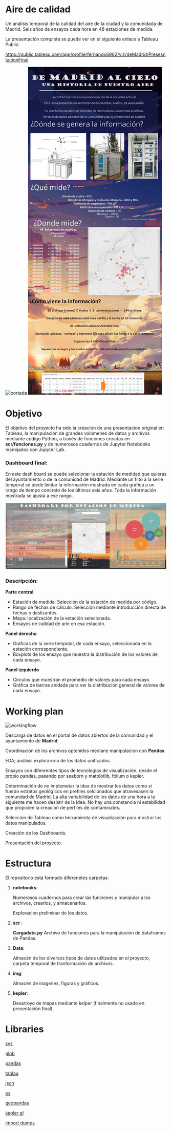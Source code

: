 # Aire de calidad

Un análisis temporal de la calidad del aire de la ciudad y la comunidada de Madrid. Seis años de ensayos cada hora en 48 estaciones de medida.

La presentación completa se puede ver en el siguiente enlace a Tableau Public:

https://public.tableau.com/app/profile/fernando6962/viz/deMadrid/PresesntacionFinal


![portada](https://www.diyphotography.net/wp-content/uploads/2016/11/timelapse_zoom.gif)
![](/img/Dashboard.png)

# Objetivo
El objetivo del proyecto ha sido la creación de una presentacion original  en Tableau, la manipulación de grandes volómenes de datos y archivos mediante codigo Python, a través de funciones creadas en **scr/funciones.py** y de numerosos cuadernos de Jupyter Notebooks manejados con Jupyter Lab. 

### Dashboard final:

En este dash board se puede selecionar la estación de medidad que quieras del ayuntamiento o de la comunidad de Madrid. Mediante un filto a la serie temporal se piede limitar la información mostrada en cada gráfica a un rango de tiempo concreto de los últimos seis años. Toda la información mostrada se ajusta a ese rango.

![](/img/dash1.png)

### Descripción:

**Parte central** 
- Estación de medida: Selección de la estación de medida por código.
- Rango de fechas de cálculo. Selección mediante introducción directa de fechas o deslizantes.
- Mapa: localización de la estación selecionada.
- Ensayos de calidad de arie en esa estación.

**Panel derecho** 
- Gráficas de la serie tempotal, de cada ensayo, seleccionada en la estación correspondiente.
- Boxplots de los ensayo que muestra la distribución de los valores de cada ensayo.

**Panel izquierdo**
- Círculos que muestran el promedio de valores para cada ensayo.
- Gráfica de barras anidada para ver la distribucion general de valores de cada ensayo.

 
# Working plan 

![workingflow](https://borealtelevision.com/wp-content/uploads/2021/06/NUBES.gif)

Descarga de datos en el portal de datos abiertos de la comunidad  y el ayuntamiento de **Madrid**. 


Coordinación de los archivos optenidos mediane manipulacion con **Pandas** 

EDA; análisis explorarorio de los datos unificados. 

Ensayos con difenrentes tipos de tecnologias de visualización, desde el propio pandas, pasando por seaborn y matplotlib, folium o kepler.

Determinación de no implemetar la idea de mostrar los datos como si fueran estratos geológicos en prefiles selcionados que atravesasen la comundad de Madrid. La alta variabilidad de los datos de una hora a la siguiente me hacen desistir de la idea. No hay una constancia ni estabilidad que propicien la creacion de perfiles de contaminates. 

Selección de Tableau como herramienta de visualización para mostrar los datos manipulados.

Creación de los Dashboards.

Presentación del proyecto.

# Estructura 

El repositorio está formado diferenetes carpetas:

1. **notebooks**: 
    
    Numerosos cuadernos para crear las funciones y manipular a los archivos, crearlos, y almacenarlos.

    Exploracion preliminar de los datos. 

2. **scr** :   
    
    **Cargadata.py** Archivo de funciones para la manipulación de dataframes de Pandas.

3. **Data**:

    Almacén de los diversos tipos de datos utilizados en el proyecto, carpeta temporal de tranformación de archivos.

4. **img**: 
    
    Almacén de inagenes, figuras y gráficos.

5. **kepler**: 

    Desarroyo de mapas mediante kelper (finalmente no usado en presentación final)    

# Libraries

[sys](https://docs.python.org/3/library/sys.html)

[glob](https://docs.python.org/es/3/library/glob.html)

[pandas](https://pandas.pydata.org/)

[tablau](https://public.tableau.com)

[json](https://docs.python.org/3/library/json.html)

[os](https://docs.python.org/3/library/os.html)

[geopandas](https://geopandas.org/)

[kepler gl](https://kepler.gl/)

[import dumps](https://pymongo.readthedocs.io/en/stable/api/bson/json_util.html)

